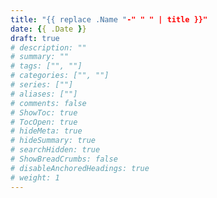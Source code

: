 ```yaml
---
title: "{{ replace .Name "-" " " | title }}"
date: {{ .Date }}
draft: true
# description: ""
# summary: ""
# tags: ["", ""]
# categories: ["", ""]
# series: [""]
# aliases: [""]
# comments: false
# ShowToc: true
# TocOpen: true
# hideMeta: true
# hideSummary: true
# searchHidden: true
# ShowBreadCrumbs: false
# disableAnchoredHeadings: true
# weight: 1
---
```




<!--more-->


